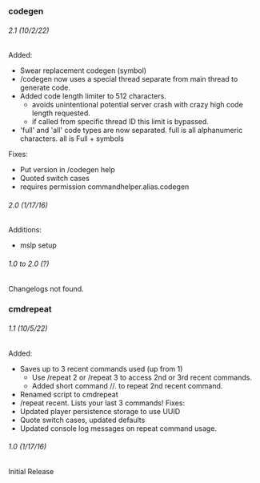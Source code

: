 ### codegen

###### 2.1 (10/2/22)
Added:
- Swear replacement codegen (symbol)
- /codegen now uses a special thread separate from main thread to generate code.
- Added code length limiter to 512 characters.
	- avoids unintentional potential server crash with crazy high code length requested.
	- if called from specific thread ID this limit is bypassed.
- 'full' and 'all' code types are now separated. full is all alphanumeric characters. all is Full + symbols

Fixes:
- Put version in /codegen help
- Quoted switch cases
- requires permission commandhelper.alias.codegen

###### 2.0 (1/17/16)
Additions:
- mslp setup

###### 1.0 to 2.0 (?)
Changelogs not found.


### cmdrepeat

###### 1.1 (10/5/22)
Added:  
- Saves up to 3 recent commands used (up from 1)
	- Use /repeat 2 or /repeat 3 to access 2nd or 3rd recent commands.
	- Added short command //. to repeat 2nd recent command.
- Renamed script to cmdrepeat
- /repeat recent. Lists your last 3 commands!
Fixes:  
- Updated player persistence storage to use UUID
- Quote switch cases, updated defaults
- Updated console log messages on repeat command usage.

###### 1.0 (1/17/16)
Initial Release